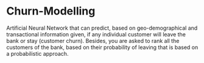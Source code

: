 # Churn-Modelling
Artificial Neural Network that can predict, based on geo-demographical and transactional information given, if any individual customer will leave the bank or stay (customer churn). Besides, you are asked to rank all the customers of the bank, based on their probability of leaving that is based on a probabilistic approach. 
